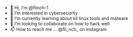 - 👋 Hi, I’m @flinch-1
- 👀 I’m interested in cybersecurity
- 🌱 I’m currently learning about kli linux tools and malware
- 💞️ I’m looking to collaborate on how to hack well 
- 📫 How to reach me ... @fli_nch_ on instagram

<!---
flinch-1/flinch-1 is a ✨ special ✨ repository because its `README.md` (this file) appears on your GitHub profile.
You can click the Preview link to take a look at your changes.
--->
